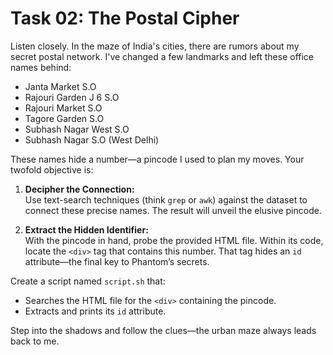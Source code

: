 # Task 02: The Postal Cipher

Listen closely. In the maze of India's cities, there are rumors about my secret postal network. I've changed a few landmarks and left these office names behind:

- Janta Market S.O
- Rajouri Garden J 6 S.O
- Rajouri Market S.O
- Tagore Garden S.O
- Subhash Nagar West S.O
- Subhash Nagar S.O (West Delhi)

These names hide a number—a pincode I used to plan my moves. Your twofold objective is:

1. **Decipher the Connection:**  
   Use text-search techniques (think `grep` or `awk`) against the dataset to connect these precise names. The result will unveil the elusive pincode.

2. **Extract the Hidden Identifier:**  
   With the pincode in hand, probe the provided HTML file. Within its code, locate the `<div>` tag that contains this number. That tag hides an `id` attribute—the final key to Phantom’s secrets.

Create a script named `script.sh` that:
- Searches the HTML file for the `<div>` containing the pincode.
- Extracts and prints its `id` attribute.

Step into the shadows and follow the clues—the urban maze always leads back to me.